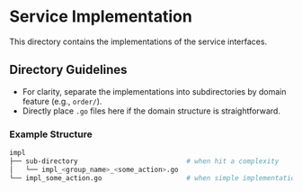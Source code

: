 # Service Implementation

This directory contains the implementations of the service interfaces.

## Directory Guidelines

- For clarity, separate the implementations into subdirectories by domain feature (e.g., `order/`).
- Directly place `.go` files here if the domain structure is straightforward.

### Example Structure

```bash
impl
├── sub-directory                           # when hit a complexity
│   └── impl_<group_name>_<some_action>.go
└── impl_some_action.go                     # when simple implementation
```